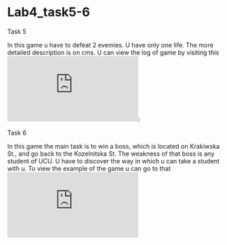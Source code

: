 # Lab4_task5-6

Task 5

In this game u have to defeat 2 evemies. U have only one life. The more detailed description is on cms. U can view the log of game by visiting this ![link](https://github.com/Vitalik001/Lab4_task5-6/blob/main/task5/log.txt): 


Task 6

In this game the main task is to win a boss, which is located on Krakiwska St., and go back to the Kozelnitska St. The weakness of that boss is any student of UCU. U have to discover the way in which u can take a student with u. To view the example of the game u can go to that ![link](https://github.com/Vitalik001/Lab4_task5-6/blob/main/task6/log.txt)
